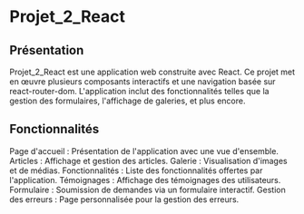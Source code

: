 # Projet_2_React


## Présentation

Projet_2_React est une application web construite avec React. Ce projet met en œuvre plusieurs composants interactifs et une navigation basée sur react-router-dom. L'application inclut des fonctionnalités telles que la gestion des formulaires, l'affichage de galeries, et plus encore.


## Fonctionnalités

Page d'accueil : Présentation de l'application avec une vue d'ensemble.
Articles : Affichage et gestion des articles.
Galerie : Visualisation d'images et de médias.
Fonctionnalités : Liste des fonctionnalités offertes par l'application.
Témoignages : Affichage des témoignages des utilisateurs.
Formulaire : Soumission de demandes via un formulaire interactif.
Gestion des erreurs : Page personnalisée pour la gestion des erreurs.